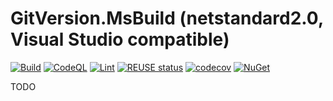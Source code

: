 <!--
SPDX-FileCopyrightText: 2024 Frans van Dorsselaer

SPDX-License-Identifier: MIT
-->

# GitVersion.MsBuild (netstandard2.0, Visual Studio compatible)

[![Build](https://github.com/dorssel/gitversion-msbuild/actions/workflows/build.yml/badge.svg?branch=main)](https://github.com/dorssel/gitversion-msbuild/actions?query=workflow%3ABuild+branch%3Amain)
[![CodeQL](https://github.com/dorssel/gitversion-msbuild/actions/workflows/codeql.yml/badge.svg?branch=main)](https://github.com/dorssel/gitversion-msbuild/actions?query=workflow%3ACodeQL+branch%3Amain)
[![Lint](https://github.com/dorssel/gitversion-msbuild/actions/workflows/lint.yml/badge.svg?branch=main)](https://github.com/dorssel/gitversion-msbuild/actions?query=workflow%3ALint+branch%3Amain)
[![REUSE status](https://api.reuse.software/badge/github.com/dorssel/gitversion-msbuild)](https://api.reuse.software/info/github.com/dorssel/gitversion-msbuild)
[![codecov](https://codecov.io/gh/dorssel/gitversion-msbuild/branch/main/graph/badge.svg?token=L0QI0AZRJI)](https://codecov.io/gh/dorssel/gitversion-msbuild)
[![NuGet](https://img.shields.io/nuget/v/Dorssel.GitVersion.MsBuild?logo=nuget)](https://www.nuget.org/packages/Dorssel.GitVersion.MsBuild)

TODO
